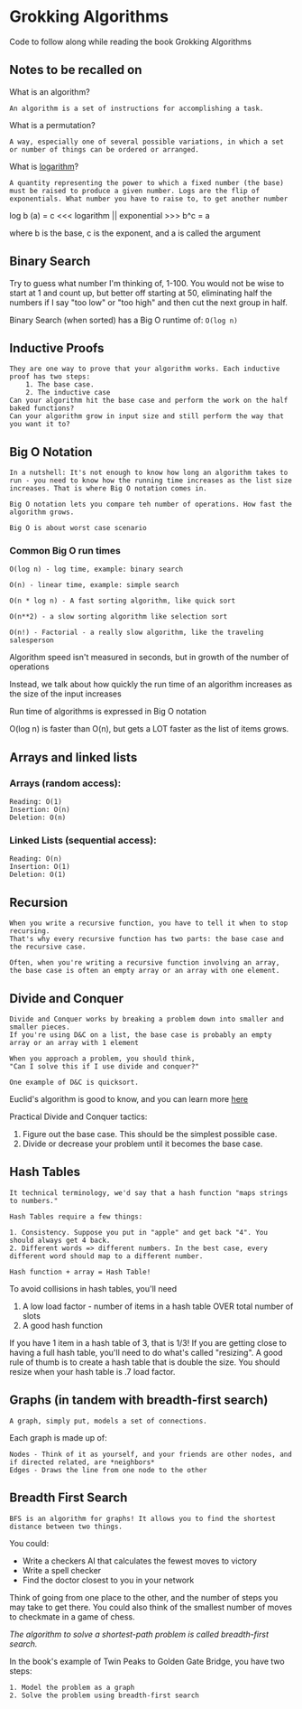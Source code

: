 # Grokking Algorithms

Code to follow along while reading the book Grokking Algorithms

## Notes to be recalled on

What is an algorithm?

    An algorithm is a set of instructions for accomplishing a task.

What is a permutation?

    A way, especially one of several possible variations, in which a set or number of things can be ordered or arranged.

What is [logarithm](https://simple.wikipedia.org/wiki/Logarithm)?

    A quantity representing the power to which a fixed number (the base) must be raised to produce a given number. Logs are the flip of exponentials. What number you have to raise to, to get another number

log b (a) = c <<< logarithm || exponential >>> b^c = a

where b is the base, c is the exponent, and a is called the argument

## Binary Search

Try to guess what number I'm thinking of, 1-100. You would not be wise to start at 1 and count up, but better off starting at 50, eliminating half the numbers if I say "too low" or "too high" and then cut the next group in half.

Binary Search (when sorted) has a Big O runtime of: `O(log n)`

## Inductive Proofs

    They are one way to prove that your algorithm works. Each inductive proof has two steps:
        1. The base case.
        2. The inductive case
    Can your algorithm hit the base case and perform the work on the half baked functions?
    Can your algorithm grow in input size and still perform the way that you want it to?

## Big O Notation

    In a nutshell: It's not enough to know how long an algorithm takes to run - you need to know how the running time increases as the list size increases. That is where Big O notation comes in.

    Big O notation lets you compare teh number of operations. How fast the algorithm grows.

    Big O is about worst case scenario

### Common Big O run times

    O(log n) - log time, example: binary search

    O(n) - linear time, example: simple search

    O(n * log n) - A fast sorting algorithm, like quick sort

    O(n**2) - a slow sorting algorithm like selection sort

    O(n!) - Factorial - a really slow algorithm, like the traveling salesperson

Algorithm speed isn't measured in seconds, but in growth of the number of operations

Instead, we talk about how quickly the run time of an algorithm increases as the size of the input increases

Run time of algorithms is expressed in Big O notation

O(log n) is faster than O(n), but gets a LOT faster as the list of items grows.

## Arrays and linked lists

### Arrays (random access):

    Reading: O(1)
    Insertion: O(n)
    Deletion: O(n)

### Linked Lists (sequential access):

    Reading: O(n)
    Insertion: O(1)
    Deletion: O(1)

## Recursion

    When you write a recursive function, you have to tell it when to stop recursing.
    That's why every recursive function has two parts: the base case and the recursive case.

    Often, when you're writing a recursive function involving an array, the base case is often an empty array or an array with one element.

## Divide and Conquer

    Divide and Conquer works by breaking a problem down into smaller and smaller pieces.
    If you're using D&C on a list, the base case is probably an empty array or an array with 1 element

    When you approach a problem, you should think,
    "Can I solve this if I use divide and conquer?"

    One example of D&C is quicksort.

Euclid's algorithm is good to know, and you can learn more [here](https://www.khanacademy.org/computing/computer-science/cryptography.modarithmetic/a/the-euclidean-algorithm)

Practical Divide and Conquer tactics:

1. Figure out the base case. This should be the simplest possible case.
2. Divide or decrease your problem until it becomes the base case.

## Hash Tables

    It technical terminology, we'd say that a hash function "maps strings to numbers."

    Hash Tables require a few things:

    1. Consistency. Suppose you put in "apple" and get back "4". You should always get 4 back.
    2. Different words => different numbers. In the best case, every different word should map to a different number.

    Hash function + array = Hash Table!

To avoid collisions in hash tables, you'll need

1. A low load factor - number of items in a hash table OVER total number of slots
2. A good hash function

If you have 1 item in a hash table of 3, that is 1/3! If you are getting close to having a full
hash table, you'll need to do what's called "resizing". A good rule of thumb is to create a hash table that is double the size.
You should resize when your hash table is .7 load factor.

## Graphs (in tandem with breadth-first search)

    A graph, simply put, models a set of connections.

Each graph is made up of:

    Nodes - Think of it as yourself, and your friends are other nodes, and if directed related, are *neighbors*
    Edges - Draws the line from one node to the other

## Breadth First Search

    BFS is an algorithm for graphs! It allows you to find the shortest distance between two things.

You could:

- Write a checkers AI that calculates the fewest moves to victory
- Write a spell checker
- Find the doctor closest to you in your network

Think of going from one place to the other, and the number of steps you may take to get there.
You could also think of the smallest number of moves to checkmate in a game of chess.

_The algorithm to solve a shortest-path problem is called breadth-first search._

In the book's example of Twin Peaks to Golden Gate Bridge, you have two steps:

    1. Model the problem as a graph
    2. Solve the problem using breadth-first search
